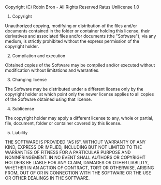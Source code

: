 Copyright (C) Robin Bron - All Rights Reserved
Ratus Unilicense 1.0

1. Copyright

  Unauthorized copying, modifying or distribution of the files and/or
  documents contained in the folder or container holding this
  license, their derivatives and associated files and/or documents
  (the "Software"), via any medium, is strictly prohibited without
  the express permission of the copyright holder.

2. Compilation and execution

  Obtained copies of the Software may be compiled and/or executed
  without modification without limitations and warranties.
  
3. Changing license

  The Software may be distributed under a different license only by
  the copyright holder at which point only the newer license applies
  to all copies of the Software obtained using that license.

4. Sublicense

  The copyright holder may apply a different license to any, whole or
  partial, file, document, folder or container covered by this
  license.

5. Liability

  THE SOFTWARE IS PROVIDED "AS IS", WITHOUT WARRANTY OF ANY KIND,
  EXPRESS OR IMPLIED, INCLUDING BUT NOT LIMITED TO THE WARRANTIES OF
  FITNESS FOR A PARTICULAR PURPOSE AND NONINFRINGEMENT. IN NO EVENT
  SHALL AUTHORS OR COPYRIGHT HOLDERS BE LIABLE FOR ANY CLAIM, DAMAGES
  OR OTHER LIABILITY, WHETHER IN AN ACTION OF CONTRACT, TORT OR
  OTHERWISE, ARISING FROM, OUT OF OR IN CONNECTION WITH THE SOFTWARE
  OR THE USE OR OTHER DEALINGS IN THE SOFTWARE.
